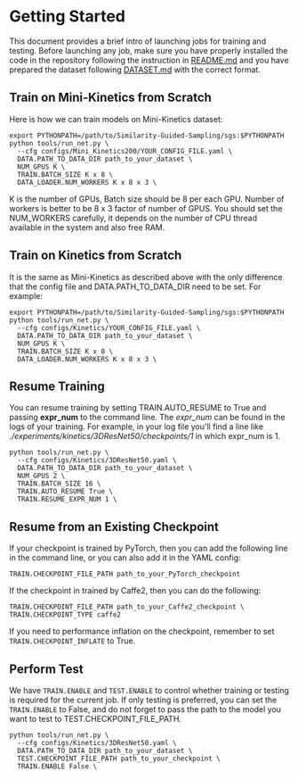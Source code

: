 # Getting Started

This document provides a brief intro of launching jobs for training and testing. Before launching any job, make sure you have properly installed the code in the repository following the instruction in [README.md](README.md) and you have prepared the dataset following [DATASET.md](sgs/datasets/DATASET.md) with the correct format.

## Train on Mini-Kinetics from Scratch

Here is how we can train models on Mini-Kinetics dataset:
```
export PYTHONPATH=/path/to/Similarity-Guided-Sampling/sgs:$PYTHONPATH
python tools/run_net.py \
  --cfg configs/Mini_Kinetics200/YOUR_CONFIG_FILE.yaml \
  DATA.PATH_TO_DATA_DIR path_to_your_dataset \
  NUM_GPUS K \
  TRAIN.BATCH_SIZE K x 8 \
  DATA_LOADER.NUM_WORKERS K x 8 x 3 \
```
K is the number of GPUs, Batch size should be 8 per each GPU. Number of workers is better to be 8 x 3 factor of number of GPUS. You should set the NUM_WORKERS carefully, it depends on the number of CPU thread available in the system and also free RAM.


## Train on Kinetics from Scratch

It is the same as Mini-Kinetics as described above with the only difference that the config file and DATA.PATH_TO_DATA_DIR need to be set. For example: 
```
export PYTHONPATH=/path/to/Similarity-Guided-Sampling/sgs:$PYTHONPATH
python tools/run_net.py \
  --cfg configs/Kinetics/YOUR_CONFIG_FILE.yaml \
  DATA.PATH_TO_DATA_DIR path_to_your_dataset \
  NUM_GPUS K \
  TRAIN.BATCH_SIZE K x 8 \
  DATA_LOADER.NUM_WORKERS K x 8 x 3 \
```


## Resume Training
You can resume training by setting TRAIN.AUTO_RESUME to True and passing **expr_num** to the command line. 
The *expr_num* can be found in the logs of your training. For example, in your log file you'll find a line like *./experiments/kinetics/3DResNet50/checkpoints/1* in which expr_num is 1.

```
python tools/run_net.py \
  --cfg configs/Kinetics/3DResNet50.yaml \
  DATA.PATH_TO_DATA_DIR path_to_your_dataset \
  NUM_GPUS 2 \
  TRAIN.BATCH_SIZE 16 \
  TRAIN.AUTO_RESUME True \
  TRAIN.RESUME_EXPR_NUM 1 \
```


## Resume from an Existing Checkpoint
If your checkpoint is trained by PyTorch, then you can add the following line in the command line, or you can also add it in the YAML config:

```
TRAIN.CHECKPOINT_FILE_PATH path_to_your_PyTorch_checkpoint
```

If the checkpoint in trained by Caffe2, then you can do the following:

```
TRAIN.CHECKPOINT_FILE_PATH path_to_your_Caffe2_checkpoint \
TRAIN.CHECKPOINT_TYPE caffe2
```

If you need to performance inflation on the checkpoint, remember to set `TRAIN.CHECKPOINT_INFLATE` to True.


## Perform Test
We have `TRAIN.ENABLE` and `TEST.ENABLE` to control whether training or testing is required for the current job.
If only testing is preferred, you can set the `TRAIN.ENABLE` to False, 
and do not forget to pass the path to the model you want to test to TEST.CHECKPOINT_FILE_PATH.
```
python tools/run_net.py \
  --cfg configs/Kinetics/3DResNet50.yaml \
  DATA.PATH_TO_DATA_DIR path_to_your_dataset \
  TEST.CHECKPOINT_FILE_PATH path_to_your_checkpoint \
  TRAIN.ENABLE False \
```
